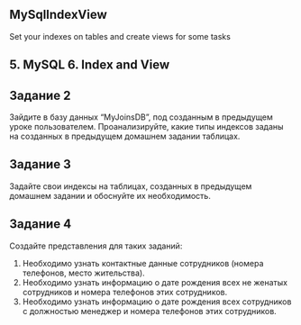 ## MySqlIndexView
Set your indexes on tables and create views for some tasks
##  5. MySQL 6. Index and View
## Задание 2 

Зайдите в базу данных “MyJoinsDB”, под созданным в предыдущем уроке пользователем. Проанализируйте, какие типы индексов заданы на созданных в предыдущем домашнем задании таблицах. 

## Задание 3 

Задайте свои индексы на таблицах, созданных в предыдущем домашнем задании и обоснуйте их необходимость. 

## Задание 4 

Создайте представления для таких заданий:

1. Необходимо узнать контактные данные сотрудников (номера телефонов, место жительства). 
2. Необходимо узнать информацию о дате рождения всех не женатых сотрудников и номера телефонов этих сотрудников. 
3. Необходимо узнать информацию о дате рождения всех сотрудников с должностью менеджер и номера телефонов этих сотрудников. 
